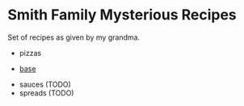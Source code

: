 # Smith Family Mysterious Recipes

Set of recipes as given by my grandma. 

* pizzas
- [base](./pizzas/base.md)
* sauces (TODO)
* spreads (TODO)
